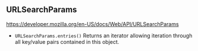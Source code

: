 ## URLSearchParams
https://developer.mozilla.org/en-US/docs/Web/API/URLSearchParams

* `URLSearchParams.entries()`
Returns an iterator allowing iteration through all key/value pairs contained in this object.